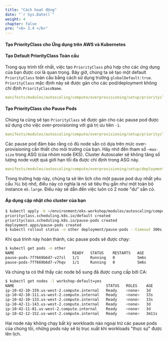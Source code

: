```yaml
---
title: "Cách hoạt động"
date: "`r Sys.Date()`"
weight: 4
chapter: false
pre: "<b> 3.4 </b>"
---
```



#### Tạo PriorityClass cho Ứng dụng trên AWS và Kubernetes

#### Tạo Default PriorityClass Toàn cầu

Trong quy trình tốt nhất, việc tạo `PriorityClass` phù hợp cho các ứng dụng của bạn được coi là quan trọng. Bây giờ, chúng ta sẽ tạo một default `PriorityClass` toàn cầu bằng cách sử dụng trường `globalDefault:true`. `PriorityClass` mặc định này sẽ được gán cho các pod/deployment không chỉ định `PriorityClassName`.

```yaml
manifests/modules/autoscaling/compute/overprovisioning/setup/priorityclass-default.yaml
```

#### Tạo PriorityClass cho Pause Pods

Chúng ta cũng sẽ tạo `PriorityClass` sẽ được gán cho các pause pod được sử dụng cho việc over-provisioning với giá trị ưu tiên `-1`.

```yaml
manifests/modules/autoscaling/compute/overprovisioning/setup/priorityclass-pause.yaml
```

Các pause pod đảm bảo rằng có đủ node sẵn có dựa trên mức over-provisioning cần thiết cho môi trường của bạn. Hãy nhớ đến tham số `—max-size` trong ASG (của nhóm node EKS). Cluster Autoscaler sẽ không tăng số lượng node vượt quá giới hạn tối đa được chỉ định trong ASG này.

```yaml
manifests/modules/autoscaling/compute/overprovisioning/setup/deployment-pause.yaml
```

Trong trường hợp này, chúng ta sẽ lên lịch cho một pause pod duy nhất yêu cầu `7Gi` bộ nhớ, điều này có nghĩa là nó sẽ tiêu thụ gần như một toàn bộ instance `m5.large`. Điều này sẽ dẫn đến việc luôn có 2 node "dư" sẵn có.

#### Áp dụng cập nhật cho cluster của bạn

```bash timeout=340 hook=overprovisioning-setup
$ kubectl apply -k ~/environment/eks-workshop/modules/autoscaling/compute/overprovisioning/setup
priorityclass.scheduling.k8s.io/default created
priorityclass.scheduling.k8s.io/pause-pods created
deployment.apps/pause-pods created
$ kubectl rollout status -n other deployment/pause-pods --timeout 300s
```

Khi quá trình này hoàn thành, các pause pods sẽ được chạy:

```bash
$ kubectl get pods -n other
NAME                          READY   STATUS    RESTARTS   AGE
pause-pods-7f7669b6d7-v27sl   1/1     Running   0          5m6s
pause-pods-7f7669b6d7-v7hqv   1/1     Running   0          5m6s
```

Và chúng ta có thể thấy các node bổ sung đã được cung cấp bởi CA:

```bash
$ kubectl get nodes -l workshop-default=yes
NAME                                         STATUS   ROLES    AGE     VERSION
ip-10-42-10-159.us-west-2.compute.internal   Ready    <none>   3d      vVAR::KUBERNETES_NODE_VERSION
ip-10-42-10-111.us-west-2.compute.internal   Ready    <none>   33s     vVAR::KUBERNETES_NODE_VERSION
ip-10-42-10-133.us-west-2.compute.internal   Ready    <none>   33s     vVAR::KUBERNETES_NODE_VERSION
ip-10-42-11-143.us-west-2.compute.internal   Ready    <none>   3d      vVAR::KUBERNETES_NODE_VERSION
ip-10-42-11-81.us-west-2.compute.internal    Ready    <none>   3d      vVAR::KUBERNETES_NODE_VERSION
ip-10-42-12-152.us-west-2.compute.internal   Ready    <none>   3m11s   vVAR::KUBERNETES_NODE_VERSION
```

Hai node này không chạy bất kỳ workloads nào ngoại trừ các pause pods của chúng tôi, những pods này sẽ bị trục xuất khi workloads "thực sự" được lên lịch.

